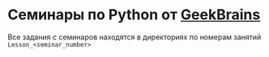 # Семинары по Python от [GeekBrains](gb.ru)
Все задания с семинаров находятся в директориях по номерам занятий
`Lesson_<seminar_number>`